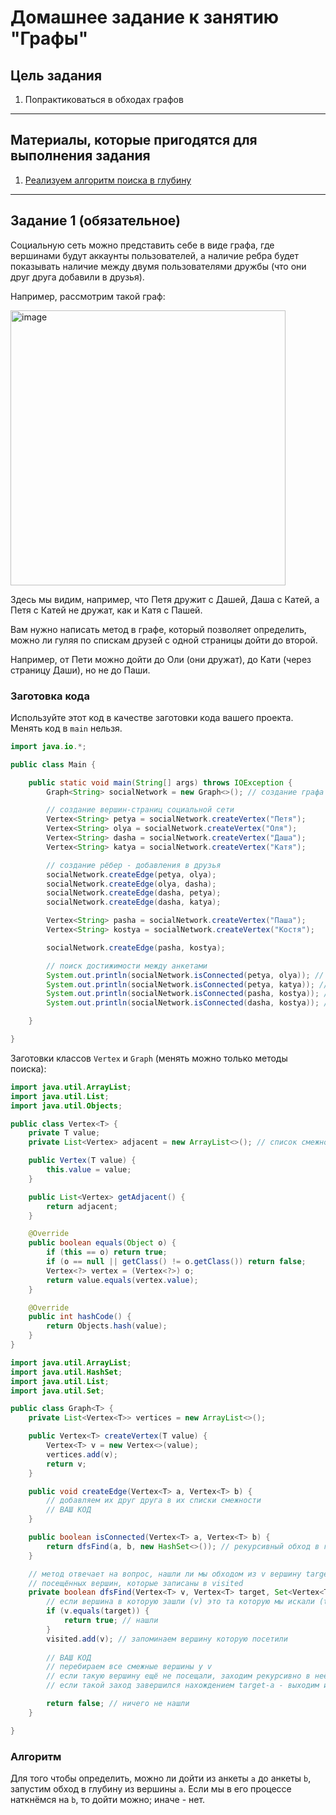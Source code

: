 # Домашнее задание к занятию "Графы"

## Цель задания

1. Попрактиковаться в обходах графов

------

## Материалы, которые пригодятся для выполнения задания

1. [Реализуем алгоритм поиска в глубину](https://habr.com/ru/company/otus/blog/660725/)

------

## Задание 1 (обязательное)

Социальную сеть можно представить себе в виде графа, где вершинами будут аккаунты пользователей, а наличие ребра будет показывать наличие между двумя пользователями дружбы (что они друг друга добавили в друзья).

Например, рассмотрим такой граф:

<img width="440" alt="image" src="https://user-images.githubusercontent.com/53707586/216818760-c1bedd77-dad9-497d-9724-257404ca911c.png">

Здесь мы видим, например, что Петя дружит с Дашей, Даша с Катей, а Петя с Катей не дружат, как и Катя с Пашей.

Вам нужно написать метод в графе, который позволяет определить, можно ли гуляя по спискам друзей с одной страницы дойти до второй.

Например, от Пети можно дойти до Оли (они дружат), до Кати (через страницу Даши), но не до Паши.

### Заготовка кода
Используйте этот код в качестве заготовки кода вашего проекта. Менять код в `main` нельзя.

```java
import java.io.*;

public class Main {

    public static void main(String[] args) throws IOException {
        Graph<String> socialNetwork = new Graph<>(); // создание графа

        // создание вершин-страниц социальной сети
        Vertex<String> petya = socialNetwork.createVertex("Петя");
        Vertex<String> olya = socialNetwork.createVertex("Оля");
        Vertex<String> dasha = socialNetwork.createVertex("Даша");
        Vertex<String> katya = socialNetwork.createVertex("Катя");

        // создание рёбер - добавления в друзья
        socialNetwork.createEdge(petya, olya);
        socialNetwork.createEdge(olya, dasha);
        socialNetwork.createEdge(dasha, petya);
        socialNetwork.createEdge(dasha, katya);

        Vertex<String> pasha = socialNetwork.createVertex("Паша");
        Vertex<String> kostya = socialNetwork.createVertex("Костя");

        socialNetwork.createEdge(pasha, kostya);

        // поиск достижимости между анкетами
        System.out.println(socialNetwork.isConnected(petya, olya)); // true
        System.out.println(socialNetwork.isConnected(petya, katya)); // true
        System.out.println(socialNetwork.isConnected(pasha, kostya)); // true
        System.out.println(socialNetwork.isConnected(dasha, kostya)); // false

    }

}
```

Заготовки классов `Vertex` и `Graph` (менять можно только методы поиска):

```java
import java.util.ArrayList;
import java.util.List;
import java.util.Objects;

public class Vertex<T> {
    private T value;
    private List<Vertex> adjacent = new ArrayList<>(); // список смежности

    public Vertex(T value) {
        this.value = value;
    }

    public List<Vertex> getAdjacent() {
        return adjacent;
    }

    @Override
    public boolean equals(Object o) {
        if (this == o) return true;
        if (o == null || getClass() != o.getClass()) return false;
        Vertex<?> vertex = (Vertex<?>) o;
        return value.equals(vertex.value);
    }

    @Override
    public int hashCode() {
        return Objects.hash(value);
    }
}

```

```java
import java.util.ArrayList;
import java.util.HashSet;
import java.util.List;
import java.util.Set;

public class Graph<T> {
    private List<Vertex<T>> vertices = new ArrayList<>();

    public Vertex<T> createVertex(T value) {
        Vertex<T> v = new Vertex<>(value);
        vertices.add(v);
        return v;
    }

    public void createEdge(Vertex<T> a, Vertex<T> b) {
        // добавляем их друг друга в их списки смежности
        // ВАШ КОД
    }

    public boolean isConnected(Vertex<T> a, Vertex<T> b) {
        return dfsFind(a, b, new HashSet<>()); // рекурсивный обход в глубину
    }

    // метод отвечает на вопрос, нашли ли мы обходом из v вершину target с учётом
    // посещённых вершин, которые записаны в visited
    private boolean dfsFind(Vertex<T> v, Vertex<T> target, Set<Vertex<T>> visited) {
        // если вершина в которую зашли (v) это та которую мы искали (target), то поиск закончен
        if (v.equals(target)) {
            return true; // нашли
        }
        visited.add(v); // запоминаем вершину которую посетили
        
        // ВАШ КОД
        // перебираем все смежные вершины у v
        // если такую вершину ещё не посещали, заходим рекурсивно в неё
        // если такой заход завершился нахождением target-а - выходим из метода с true

        return false; // ничего не нашли
    }

}

```

### Алгоритм

Для того чтобы определить, можно ли дойти из анкеты `a` до анкеты `b`, запустим обход в глубину из вершины `a`.
Если мы в его процессе наткнёмся на `b`, то дойти можно; иначе - нет.

